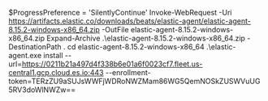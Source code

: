 $ProgressPreference = 'SilentlyContinue'
Invoke-WebRequest -Uri https://artifacts.elastic.co/downloads/beats/elastic-agent/elastic-agent-8.15.2-windows-x86_64.zip -OutFile elastic-agent-8.15.2-windows-x86_64.zip
Expand-Archive .\elastic-agent-8.15.2-windows-x86_64.zip -DestinationPath .
cd elastic-agent-8.15.2-windows-x86_64
.\elastic-agent.exe install --url=https://0211b21a497d4f338b6e01a6f0023cf7.fleet.us-central1.gcp.cloud.es.io:443 --enrollment-token=TERzZU9aSUJsWWFjWDRoNWZMam86WG5QemNOSkZUSWVuUG5RV3doWlNWZw==

